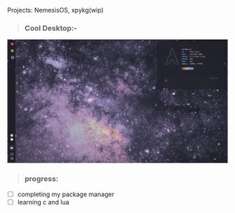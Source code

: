 Projects: NemesisOS, xpykg(wip)

> ### Cool Desktop:-

![master](2024-02-19-223533_1366x768_scrot.png)

> ### progress:
- [ ] completing my package manager
- [ ] learning c and lua
